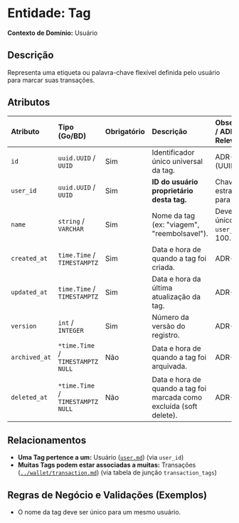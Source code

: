 # Entidade: Tag

**Contexto de Domínio:** Usuário

## Descrição

Representa uma etiqueta ou palavra-chave flexível definida pelo usuário para marcar suas transações.

## Atributos

| Atributo         | Tipo (Go/BD)        | Obrigatório | Descrição                                                                     | Observações / ADRs Relevantes                                     |
| :--------------- | :------------------ | :---------- | :---------------------------------------------------------------------------- | :---------------------------------------------------------------- |
| `id`             | `uuid.UUID` / `UUID`| Sim         | Identificador único universal da tag.                                         | ADR-003 (UUID v7)                                                 |
| `user_id`        | `uuid.UUID` / `UUID`| Sim         | **ID do usuário proprietário desta tag.** | Chave estrangeira para `user.id`.                                 |
| `name`           | `string` / `VARCHAR`| Sim         | Nome da tag (ex: "viagem", "reembolsavel").                                   | Deve ser único por `user_id`. Máx: 100.                           |
| `created_at`     | `time.Time` / `TIMESTAMPTZ` | Sim   | Data e hora de quando a tag foi criada.                                       | ADR-002                                                           |
| `updated_at`     | `time.Time` / `TIMESTAMPTZ` | Sim   | Data e hora da última atualização da tag.                                     | ADR-002                                                           |
| `version`        | `int` / `INTEGER`   | Sim         | Número da versão do registro.                                                 | ADR-006.                                                          |
| `archived_at`    | `*time.Time` / `TIMESTAMPTZ NULL` | Não | Data e hora de quando a tag foi arquivada.                                  | ADR-004.                                                          |
| `deleted_at`     | `*time.Time` / `TIMESTAMPTZ NULL` | Não | Data e hora de quando a tag foi marcada como excluída (soft delete).         | ADR-001.                                                          |

## Relacionamentos

* **Uma Tag pertence a um:** Usuário ([`user.md`](./user.md)) (via `user_id`)
* **Muitas Tags podem estar associadas a muitas:** Transações ([`../wallet/transaction.md`](../wallet/transaction.md)) (via tabela de junção `transaction_tags`)

## Regras de Negócio e Validações (Exemplos)

* O nome da tag deve ser único para um mesmo usuário.
